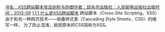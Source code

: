 
[书名：XSS跨站脚本攻击剖析与防御作者：邱永华出版社：人民邮电出版社出版时间：2013-09](https://weread.qq.com/web/reader/4fd328f05b262f4fd266794kc81322c012c81e728d9d180)
[1.1.1 什么是XSS跨站脚本](https://weread.qq.com/web/reader/4fd328f05b262f4fd266794k16732dc0161679091c5aeb1)
跨站脚本（Cross-Site Scripting，XSS）由于和另一种网页技术——层叠样式表（Cascading Style Sheets，CSS）的缩写一样，
为了防止混淆，故把原本的CSS简称为XSS。

